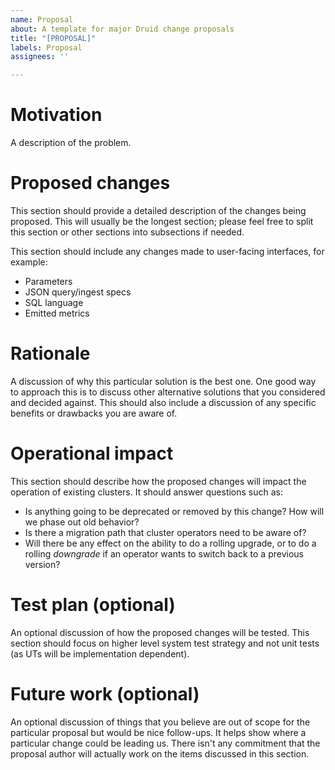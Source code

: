 ```yaml
---
name: Proposal
about: A template for major Druid change proposals
title: "[PROPOSAL]"
labels: Proposal
assignees: ''

---
```


# Motivation

A description of the problem.

# Proposed changes

This section should provide a detailed description of the changes being proposed. This will usually be the longest section; please feel free to split this section or other sections into subsections if needed.

This section should include any changes made to user-facing interfaces, for example:
- Parameters
- JSON query/ingest specs
- SQL language
- Emitted metrics

# Rationale

A discussion of why this particular solution is the best one. One good way to approach this is to discuss other alternative solutions that you considered and decided against. This should also include a discussion of any specific benefits or drawbacks you are aware of.

# Operational impact

This section should describe how the proposed changes will impact the operation of existing clusters. It should answer questions such as:

- Is anything going to be deprecated or removed by this change? How will we phase out old behavior?
- Is there a migration path that cluster operators need to be aware of?
- Will there be any effect on the ability to do a rolling upgrade, or to do a rolling _downgrade_ if an operator wants to switch back to a previous version?

# Test plan (optional)

An optional discussion of how the proposed changes will be tested. This section should focus on higher level system test strategy and not unit tests (as UTs will be implementation dependent). 

# Future work (optional)

An optional discussion of things that you believe are out of scope for the particular proposal but would be nice follow-ups. It helps show where a particular change could be leading us. There isn't any commitment that the proposal author will actually work on the items discussed in this section.
